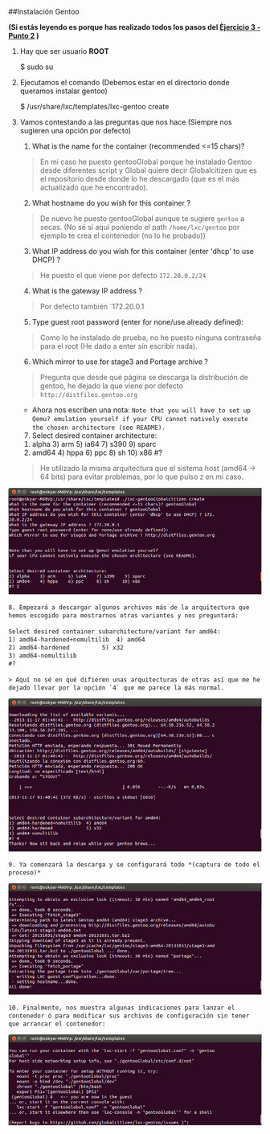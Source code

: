##Instalación Gentoo 

**(Si estás leyendo es porque has realizado todos los pasos del [Èjercicio 3 - Punto 2](/Tema3/Ejercicios2y3.md#ejercicio3parte2) )**

1. Hay que ser usuario **ROOT**

	$ sudo su

2. Ejecutamos el comando (Debemos estar en el directorio donde queramos instalar gentoo)

	$ /usr/share/lxc/templates/lxc-gentoo create

3. Vamos contestando a las preguntas que nos hace (Siempre nos sugieren una opción por defecto)

	1.	What is the name for the container (recommended <=15 chars)?

	> En mi caso he puesto gentooGlobal porque he instalado Gentoo desde diferentes script y Global quiere decir Globalcitizen que es el repositorio desde donde lo he descargado (que es el más actualizado que he encontrado).

	2. What hostname do you wish for this container ?

	> De nuevo he puesto gentooGlobal aunque te sugiere `gentoo` a secas. (No sé si aquí poniendo el path `/home/lxc/gentoo` por ejemplo te crea el contenedor (no lo he probado))

	3. What IP address do you wish for this container (enter 'dhcp' to use DHCP) ?

	> He puesto el que viene por defecto `172.20.0.2/24`

	4. What is the gateway IP address ? 

	> Por defecto también `172.20.0.1

	5. Type guest root password (enter for none/use already defined): 

	> Como lo he instalado de prueba, no he puesto ninguna contraseña para el root (He dado a enter sin escribir nada).

	6. Which mirror to use for stage3 and Portage archive ? 

	> Pregunta que desde qué página se descarga la distribución de gentoo, he dejado la que viene por defecto `http://distfiles.gentoo.org`


	* Ahora nos escriben una nota: `Note that you will have to set up Qemu? emulation yourself if your CPU cannot natively execute the chosen architecture (see README).`

	7. Select desired container architecture:
	1) alpha    3) arm     5) ia64	  7) s390    9) sparc
	2) amd64    4) hppa    6) ppc	  8) sh	    10) x86
	#?

	> He utilizado la misma arquitectura que el sistema host (amd64 -> 64 bits) para evitar problemas, por lo que pulso `2` en mi caso.

![Proceso de instalación de Gentoo](/Tema3/img/Ejercicio3b-proceso-instalacion-gentoo.png)


	8. Empezará a descargar algunos archivos más de la arquitectura que hemos escogido para mostrarnos otras variantes y nos preguntará:

	Select desired container subarchitecture/variant for amd64:
	1) amd64-hardened+nomultilib  4) amd64
	2) amd64-hardened	      5) x32
	3) amd64-nomultilib
	#?

	> Aquí no sé en qué difieren unas arquitecturas de otras así que me he dejado llevar por la opción `4` que me parece la más normal.

![Escogiendo variante de la arquitectura](/Tema3/img/Ejercicio3b-Escogiendo-variante-arquitectura.png)

	9. Ya comenzará la descarga y se configurará todo *(captura de todo el proceso)*

![Instalación de Gentoo terminada](/Tema3/img/Ejercicio3b-Instalacion-gentoo-terminada.png)

	10. Finalmente, nos muestra algunas indicaciones para lanzar el contenedor ó para modificar sus archivos de configuración sin tener que arrancar el contenedor:

![Ejecución y configuración opcional de gentoo](/Tema3/img/Ejercicio3b-Ejecucion-y-configuracion-opcional.png)
